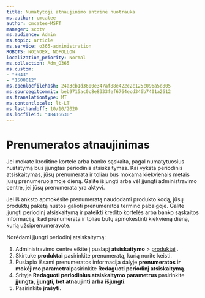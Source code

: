 ```yaml
---
title: Numatytoji atnaujinimo antrinė nuotrauka
ms.author: cmcatee
author: cmcatee-MSFT
manager: scotv
ms.audience: Admin
ms.topic: article
ms.service: o365-administration
ROBOTS: NOINDEX, NOFOLLOW
localization_priority: Normal
ms.collection: Adm_O365
ms.custom:
- "3043"
- "1500012"
ms.openlocfilehash: 24a3cb1d3600e347af88e422c2c125c096a5d805
ms.sourcegitcommit: beb9715ac0c8e8333fef6764ecd346b7401a2612
ms.translationtype: MT
ms.contentlocale: lt-LT
ms.lasthandoff: 10/10/2020
ms.locfileid: "48416630"
---
```

# <a name="renewing-your-subscription"></a>Prenumeratos atnaujinimas

Jei mokate kreditine kortele arba banko sąskaita, pagal numatytuosius nustatymą bus įjungtas periodinis atsiskaitymas. Kai vyksta periodinis atsiskaitymas, jūsų prenumerata ir toliau bus mokama kiekvienais metais jūsų prenumeruojamoje dieną. Galite išjungti arba vėl įjungti administravimo centre, jei jūsų prenumerata yra aktyvi.

Jei iš anksto apmokėsite prenumeratą naudodami produkto kodą, jūsų produktų paketą nustos galioti prenumeratos termino pabaigoje. Galite įjungti periodinį atsiskaitymą ir pateikti kredito kortelės arba banko sąskaitos informaciją, kad prenumerata ir toliau būtų apmokestinti kiekvieną dieną, kurią užsiprenumeravote.

Norėdami įjungti periodinį atsiskaitymą:

1. Administravimo centre eikite į puslapį **atsiskaitymo**  >  [produktai](https://go.microsoft.com/fwlink/p/?linkid=842054) .
2. Skirtuke **produktai** pasirinkite prenumeratą, kurią norite keisti.
3. Puslapio išsami prenumeratos informacija dalyje **prenumeratos ir mokėjimo parametrai**pasirinkite **Redaguoti periodinį atsiskaitymą**.
4. Srityje **Redaguoti periodinius atsiskaitymo parametrus** pasirinkite **įjungta**, **įjungti, bet atnaujinti** **arba išjungti**.
5. Pasirinkite **įrašyti**. 